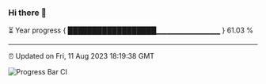 ### Hi there 👋

⏳ Year progress { ██████████████████▁▁▁▁▁▁▁▁▁▁▁▁ } 61.03 %

---

⏰ Updated on Fri, 11 Aug 2023 18:19:38 GMT

![Progress Bar CI](https://github.com/ZhaoGui/ZhaoGui/workflows/Progress%20Bar%20CI/badge.svg)
